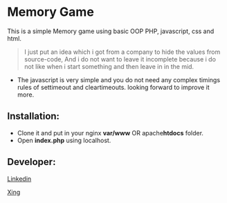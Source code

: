 # Memory Game
This is a simple Memory game using basic OOP PHP, javascript, css and html.

> I just put an idea which i got from a company to hide the values from source-code, And i do not want to leave it incomplete because i do not like when i start something and then leave in in the mid.

* The javascript is very simple and you do not need any complex timings rules of settimeout and cleartimeouts.
looking forward to improve it more.

## Installation:
* Clone it and put in your nginx **var/www** OR apache**htdocs** folder.
* Open **index.php** using localhost.

## Developer:
[Linkedin](https://www.linkedin.com/in/jnawaz)

[Xing](https://www.xing.com/profile/Jawad_Nawaz3)